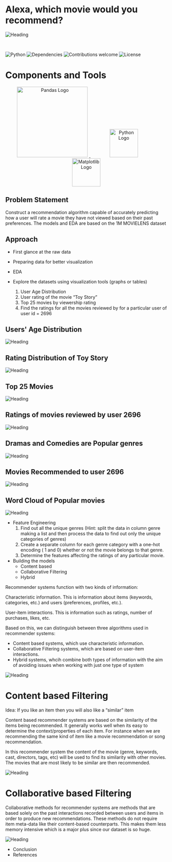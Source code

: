 # Alexa, which movie would you recommend?

![Heading](https://miro.medium.com/fit/c/1838/551/1*YGlG3RmEDn3ZuS10V3rUGg.png)


&nbsp;&nbsp;&nbsp;&nbsp;&nbsp;&nbsp;&nbsp;&nbsp;&nbsp;&nbsp;&nbsp;&nbsp;&nbsp;&nbsp;&nbsp;&nbsp;&nbsp;&nbsp;&nbsp;

![Python](https://img.shields.io/badge/python-v3.11+-blue.svg?style=for-the-badge)
![Dependencies](https://img.shields.io/badge/dependencies-up%20to%20date-brightgreen.svg?style=for-the-badge)
![Contributions welcome](https://img.shields.io/badge/contributions-welcome-orange.svg?style=for-the-badge)
![License](https://img.shields.io/badge/license-MIT-blue.svg?style=for-the-badge)


# Components and Tools

<p align="center">
	<a href="#">
		<img src="https://upload.wikimedia.org/wikipedia/commons/e/ed/Pandas_logo.svg" alt="Pandas Logo" title="Pandas" width=220 hspace=5 />
	</a>
	<a href="#">
		<img src="https://upload.wikimedia.org/wikipedia/commons/0/0a/Python.svg" alt="Python Logo" title="Python" width ="88" hspace=60/>
	</a>
  <a href="#">
    <img src="https://upload.wikimedia.org/wikipedia/commons/8/84/Matplotlib_icon.svg" alt="Matplotlib Logo" title="Matplotlib" width="88" />
  </a>  
</p>

## Problem Statement
Construct a recommendation algorithm capable of accurately predicting how a user will rate a movie they have not viewed based on their past preferences. The models and EDA are based on the 1M MOVIELENS dataset

## Approach
* First glance at the raw data
* Preparing data for better visualization

* EDA
* Explore the datasets using visualization tools (graphs or tables)
  1. User Age Distribution
  2. User rating of the movie “Toy Story”
  3. Top 25 movies by viewership rating
  4. Find the ratings for all the movies reviewed by for a particular user of user id = 2696


## Users' Age Distribution
![Heading](https://github.com/JohnTan38/Recommender/blob/main/dat/UserAge_dist.PNG)

## Rating Distribution of Toy Story
![Heading](https://github.com/JohnTan38/Recommender/blob/main/dat/ToyStory_dist.PNG)

## Top 25 Movies
![Heading](https://github.com/JohnTan38/Recommender/blob/main/dat/Top25.PNG)

## Ratings of movies reviewed by user 2696
![Heading](https://github.com/JohnTan38/Recommender/blob/main/dat/Top20_2696.PNG)

## Dramas and Comedies are Popular genres
![Heading](https://github.com/JohnTan38/Recommender/blob/main/dat/Genre_freq.PNG)


## Movies Recommended to user 2696 
![Heading](https://github.com/JohnTan38/Recommender/blob/main/dat/Top20_predict.PNG)



## Word Cloud of Popular movies
![Heading](https://github.com/JohnTan38/Recommender/blob/main/dat/WordCloud.png)


* Feature Engineering
  1. Find out all the unique genres (Hint: split the data in column genre making a list and then process the data to find out only the unique categories of genres)
  2. Create a separate column for each genre category with a one-hot encoding ( 1 and 0) whether or not the movie belongs to that genre.
  3. Determine the features affecting the ratings of any particular movie.
* Building the models
  - Content based 
  - Collaborative Filtering 
  - Hybrid
  
Recommender systems function with two kinds of information:

Characteristic information. This is information about items (keywords, categories, etc.) and users (preferences, profiles, etc.).

User-item interactions. This is information such as ratings, number of purchases, likes, etc.

Based on this, we can distinguish between three algorithms used in recommender systems:
  - Content based systems, which use characteristic information.
  - Collaborative Filtering systems, which are based on user-item interactions.
  - Hybrid systems, whcih combine both types of information with the aim of avoiding issues when working with just one type of system


![Heading](https://github.com/JohnTan38/Recommender/blob/main/dat/Recommender_systems.PNG)

# Content based Filtering

Idea: If you like an item then you will also like a “similar” item

Content based recommender systems are based on the similarity of the items being recommended. It generally works well when its easy to determine the context/properties of each item. For instance when we are recommending the same kind of item like a movie recommendation or song recommendation.

In this recommender system the content of the movie (genre, keywords, cast, directors, tags, etc) will be used to find its similarity with other movies. The movies that are most likely to be similar are then recommended.

![Heading](https://github.com/JohnTan38/Recommender/blob/main/dat/Content_based.PNG)

# Collaborative based Filtering


Collaborative methods for recommender systems are methods that are based solely on the past interactions recorded between users and items in order to produce new recommendations. These methods do not require item meta-data like their content-based counterparts. This makes them less memory intensive which is a major plus since our dataset is so huge.

![Heading](https://github.com/JohnTan38/Recommender/blob/main/dat/Item_item.PNG)

* Conclusion 
* References 
